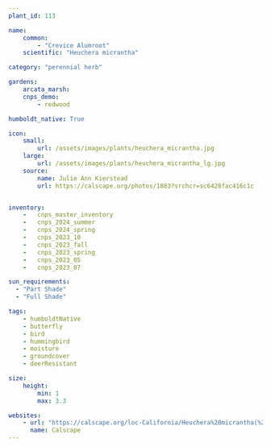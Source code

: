 ```yaml
---
plant_id: 113

name: 
    common:  
        - "Crevice Alumroot" 
    scientific: "Heuchera micrantha"  

category: "perennial herb"

gardens: 
    arcata_marsh:
    cnps_demo:
        - redwood

humboldt_native: True

icon: 
    small: 
        url: /assets/images/plants/heuchera_micrantha.jpg
    large: 
        url: /assets/images/plants/heuchera_micrantha_lg.jpg
    source: 
        name: Julie Ann Kierstead 
        url: https://calscape.org/photos/1883?srchcr=sc6428fac416c1c


inventory: 
    -   cnps_master_inventory
    -   cnps_2024_summer
    -   cnps_2024_spring
    -   cnps_2023_10
    -   cnps_2023_fall
    -   cnps_2023_spring
    -   cnps_2023_05 
    -   cnps_2023_07 

sun_requirements:
  - "Part Shade"
  - "Full Shade"

tags: 
    - humboldtNative
    - butterfly
    - bird
    - hummingbird
    - moisture
    - groundcover
    - deerResistant

size:
    height: 
        min: 1
        max: 3.3

websites: 
    - url: "https://calscape.org/loc-California/Heuchera%20micrantha(%20)"
      name: Calscape
---
```





